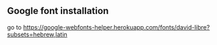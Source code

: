 ## Google font installation
go to https://google-webfonts-helper.herokuapp.com/fonts/david-libre?subsets=hebrew,latin
